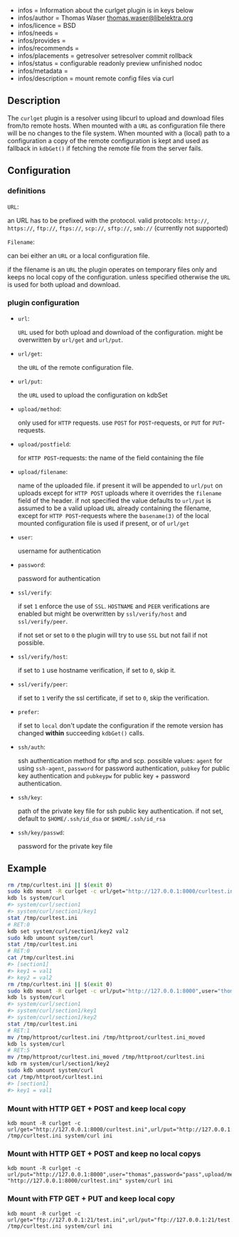 - infos = Information about the curlget plugin is in keys below
- infos/author = Thomas Waser <thomas.waser@libelektra.org>
- infos/licence = BSD
- infos/needs =
- infos/provides =
- infos/recommends =
- infos/placements = getresolver setresolver commit rollback
- infos/status = configurable readonly preview unfinished nodoc
- infos/metadata =
- infos/description = mount remote config files via curl

## Description

The `curlget` plugin is a resolver using libcurl to upload and download files from/to remote hosts. When mounted with a `URL` as configuration file there will be no changes to the file system. When mounted with a (local) path to a configuration a copy of the remote configuration is kept and used as fallback in `kdbGet()` if fetching the remote file from the server fails.

## Configuration

### definitions

`URL`:

an URL has to be prefixed with the protocol. valid protocols: `http://`, `https://`, `ftp://`, `ftps://`, `scp://`, `sftp://`, `smb://` (currently not supported)

`Filename`:

can bei either an `URL` or a local configuration file.

if the filename is an `URL` the plugin operates on temporary files only and keeps no local copy of the configuration. unless specified otherwise the `URL` is used for both upload and download.

### plugin configuration

- `url`:

  `URL` used for both upload and download of the configuration. might be overwritten by `url/get` and `url/put`.

- `url/get`:

  the `URL` of the remote configuration file.

- `url/put`:

  the `URL` used to upload the configuration on kdbSet

- `upload/method`:

  only used for `HTTP` requests. use `POST` for `POST`-requests, or `PUT` for `PUT`-requests.

- `upload/postfield`:

  for `HTTP POST`-requests: the name of the field containing the file

- `upload/filename`:

  name of the uploaded file. if present it will be appended to `url/put` on uploads except for `HTTP POST` uploads where it overrides the `filename` field of the header.
  if not specified the value defaults to `url/put` is assumed to be a valid upload `URL` already containing the filename, except for `HTTP POST`-requests where the `basename(3)` of the local mounted configuration file is used if present, or of `url/get`

- `user`:

  username for authentication

- `password`:

  password for authentication

- `ssl/verify`:

  if set `1` enforce the use of `SSL`. `HOSTNAME` and `PEER` verifications are enabled but might be overwritten by `ssl/verify/host` and `ssl/verify/peer`.

  if not set or set to `0` the plugin will try to use `SSL` but not fail if not possible.

- `ssl/verify/host`:

  if set to `1` use hostname verification, if set to `0`, skip it.

- `ssl/verify/peer`:

  if set to `1` verify the ssl certificate, if set to `0`, skip the verification.

- `prefer`:

  if set to `local` don't update the configuration if the remote version has changed **within** succeeding `kdbGet()` calls.

- `ssh/auth`:

  ssh authentication method for sftp and scp. possible values: `agent` for using `ssh-agent`, `password` for password authentication, `pubkey` for public key authentication and `pubkeypw` for public key + password authentication.

- `ssh/key`:

  path of the private key file for ssh public key authentication. if not set, default to `$HOME/.ssh/id_dsa` or `$HOME/.ssh/id_rsa`

- `ssh/key/passwd`:

  password for the private key file

## Example

```sh
rm /tmp/curltest.ini || $(exit 0)
sudo kdb mount -R curlget -c url/get="http://127.0.0.1:8000/curltest.ini",url/put="http://127.0.0.1:8000",user="thomas",password="pass",upload/method="POST",upload/postfield="file" /tmp/curltest.ini system/curl ini
kdb ls system/curl
#> system/curl/section1
#> system/curl/section1/key1
stat /tmp/curltest.ini
# RET:0
kdb set system/curl/section1/key2 val2
sudo kdb umount system/curl
stat /tmp/curltest.ini
# RET:0
cat /tmp/curltest.ini
#> [section1]
#> key1 = val1
#> key2 = val2
rm /tmp/curltest.ini || $(exit 0)
sudo kdb mount -R curlget -c url/put="http://127.0.0.1:8000",user="thomas",password="pass",upload/method="POST",upload/postfield="file" "http://127.0.0.1:8000/curltest.ini" system/curl ini
kdb ls system/curl
#> system/curl/section1
#> system/curl/section1/key1
#> system/curl/section1/key2
stat /tmp/curltest.ini
# RET:1
mv /tmp/httproot/curltest.ini /tmp/httproot/curltest.ini_moved
kdb ls system/curl
# RET:5
mv /tmp/httproot/curltest.ini_moved /tmp/httproot/curltest.ini
kdb rm system/curl/section1/key2
sudo kdb umount system/curl
cat /tmp/httproot/curltest.ini
#> [section1]
#> key1 = val1
```

### Mount with HTTP GET + POST and keep local copy

```
kdb mount -R curlget -c url/get="http://127.0.0.1:8000/curltest.ini",url/put="http://127.0.0.1:8000",user="thomas",password="pass",upload/method="POST",upload/postfield="file" /tmp/curltest.ini system/curl ini
```

### Mount with HTTP GET + POST and keep no local copys

```
kdb mount -R curlget -c url/put="http://127.0.0.1:8000",user="thomas",password="pass",upload/method="POST",upload/postfield="file" "http://127.0.0.1:8000/curltest.ini" system/curl ini
```

### Mount with FTP GET + PUT and keep local copy

```
kdb mount -R curlget -c url/get="ftp://127.0.0.1:21/test.ini",url/put="ftp://127.0.0.1:21/test.ini",user="thomas",password="pass",upload/method="FTP" /tmp/curltest.ini system/curl ini
```

